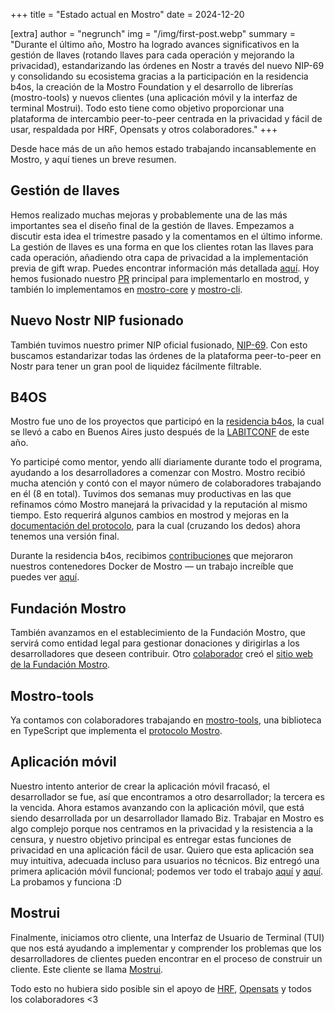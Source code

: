 +++
title = "Estado actual en Mostro"
date = 2024-12-20

[extra]
author = "negrunch"
img = "/img/first-post.webp"
summary = "Durante el último año, Mostro ha logrado avances significativos en la gestión de llaves (rotando llaves para cada operación y mejorando la privacidad), estandarizando las órdenes en Nostr a través del nuevo NIP-69 y consolidando su ecosistema gracias a la participación en la residencia b4os, la creación de la Mostro Foundation y el desarrollo de librerías (mostro-tools) y nuevos clientes (una aplicación móvil y la interfaz de terminal Mostrui). Todo esto tiene como objetivo proporcionar una plataforma de intercambio peer-to-peer centrada en la privacidad y fácil de usar, respaldada por HRF, Opensats y otros colaboradores."
+++

Desde hace más de un año hemos estado trabajando incansablemente en Mostro, y aquí tienes un breve resumen.

## Gestión de llaves

Hemos realizado muchas mejoras y probablemente una de las más importantes sea el diseño final de la gestión de llaves. Empezamos a discutir esta idea el trimestre pasado y la comentamos en el último informe. La gestión de llaves es una forma en que los clientes rotan las llaves para cada operación, añadiendo otra capa de privacidad a la implementación previa de gift wrap. Puedes encontrar información más detallada [aquí](https://github.com/MostroP2P/mostro/pull/398). Hoy hemos fusionado nuestro [PR](https://github.com/MostroP2P/mostro/pull/398) principal para implementarlo en mostrod, y también lo implementamos en [mostro-core](https://github.com/MostroP2P/mostro-core/pull/67/files) y [mostro-cli](https://github.com/MostroP2P/mostro-cli/pull/89).

## Nuevo Nostr NIP fusionado

También tuvimos nuestro primer NIP oficial fusionado, [NIP-69](https://github.com/nostr-protocol/nips/blob/master/69.md). Con esto buscamos estandarizar todas las órdenes de la plataforma peer-to-peer en Nostr para tener un gran pool de liquidez fácilmente filtrable.

## B4OS

Mostro fue uno de los proyectos que participó en la [residencia b4os](https://www.libreriadesatoshi.com/b4os), la cual se llevó a cabo en Buenos Aires justo después de la [LABITCONF](https://www.labitconf.com/) de este año.

Yo participé como mentor, yendo allí diariamente durante todo el programa, ayudando a los desarrolladores a comenzar con Mostro. Mostro recibió mucha atención y contó con el mayor número de colaboradores trabajando en él (8 en total). Tuvimos dos semanas muy productivas en las que refinamos cómo Mostro manejará la privacidad y la reputación al mismo tiempo. Esto requerirá algunos cambios en mostrod y mejoras en la [documentación del protocolo](https://mostro.network/protocol/), para la cual (cruzando los dedos) ahora tenemos una versión final.

Durante la residencia b4os, recibimos [contribuciones](https://github.com/MostroP2P/mostro-regtest/pull/2) que mejoraron nuestros contenedores Docker de Mostro — un trabajo increíble que puedes ver [aquí](https://github.com/MostroP2P/mostro-regtest).

## Fundación Mostro

También avanzamos en el establecimiento de la Fundación Mostro, que servirá como entidad legal para gestionar donaciones y dirigirlas a los desarrolladores que deseen contribuir. Otro [colaborador](https://github.com/MostroP2P/mostro-foundation-website) creó el [sitio web de la Fundación Mostro](https://mostro.foundation/).

## Mostro-tools

Ya contamos con colaboradores trabajando en [mostro-tools](https://github.com/MostroP2P/mostro-tools), una biblioteca en TypeScript que implementa el [protocolo Mostro](https://mostro.network/protocol/).

## Aplicación móvil

Nuestro intento anterior de crear la aplicación móvil fracasó, el desarrollador se fue, así que encontramos a otro desarrollador; la tercera es la vencida. Ahora estamos avanzando con la aplicación móvil, que está siendo desarrollada por un desarrollador llamado Biz. Trabajar en Mostro es algo complejo porque nos centramos en la privacidad y la resistencia a la censura, y nuestro objetivo principal es entregar estas funciones de privacidad en una aplicación fácil de usar. Quiero que esta aplicación sea muy intuitiva, adecuada incluso para usuarios no técnicos. Biz entregó una primera aplicación móvil funcional; podemos ver todo el trabajo [aquí](https://github.com/MostroP2P/mobile/pull/31) y [aquí](https://github.com/MostroP2P/mobile/pull/33). La probamos y funciona :D

## Mostrui

Finalmente, iniciamos otro cliente, una Interfaz de Usuario de Terminal (TUI) que nos está ayudando a implementar y comprender los problemas que los desarrolladores de clientes pueden encontrar en el proceso de construir un cliente. Este cliente se llama [Mostrui](https://github.com/MostroP2P/mostrui).

Todo esto no hubiera sido posible sin el apoyo de [HRF](https://hrf.org/), [Opensats](https://opensats.org/) y todos los colaboradores <3
